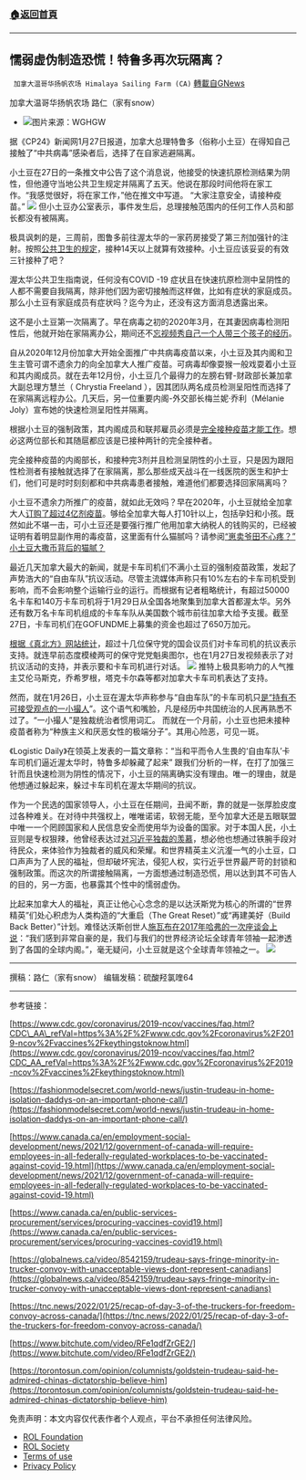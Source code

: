 ###  [:house:返回首頁](https://github.com/ourhimalayas/txt)
---


## 懦弱虚伪制造恐慌！特鲁多再次玩隔离？
` 加拿大温哥华扬帆农场 Himalaya Sailing Farm (CA)` [轉載自GNews](https://gnews.org/zh-hans/1924264/)

加拿大温哥华扬帆农场 路仁（家有snow）

- ![](https://assets.gnews.org/wp-content/uploads/2022/01/a-52-edited.jpg)图片来源：WGHGW


据《CP24》新闻网1月27日报道，加拿大总理特鲁多（俗称小土豆）在得知自己接触了“中共病毒”感染者后，选择了在自家逃避隔离。

小土豆在27日的一条推文中公告了这个消息说，他接受的快速抗原检测结果为阴性，但他遵守当地公共卫生规定并隔离了五天。他说在那段时间他将在家工作。“我感觉很好，将在家工作，”他在推文中写道。 “大家注意安全，请接种疫苗。”
![](https://assets.gnews.org/wp-content/uploads/2022/01/a-14.png)
但小土豆办公室表示，事件发生后，总理接触范围内的任何工作人员和部长都没有被隔离。

极具讽刺的是，三周前，图鲁多前往渥太华的一家药房接受了第三剂加强针的注射。按照[公共卫生的规定](https://www.cdc.gov/coronavirus/2019-ncov/vaccines/faq.html?CDC_AA_refVal=https%3A%2F%2Fwww.cdc.gov%2Fcoronavirus%2F2019-ncov%2Fvaccines%2Fkeythingstoknow.html)，接种14天以上就算有效接种。小土豆应该妥妥的有效三针接种了吧？

渥太华公共卫生指南说，任何没有COVID -19 症状且在快速抗原检测中呈阴性的人都不需要自我隔离，除非他们因为密切接触而这样做，比如有症状的家庭成员。那么小土豆有家庭成员有症状吗？迄今为止，还没有这方面消息透露出来。

这不是小土豆第一次隔离了。早在病毒之初的2020年3月，在其妻因病毒检测阳性后，他就开始在家隔离办公，期间还不[忘视频秀自己一个人带三个孩子的经历](https://fashionmodelsecret.com/world-news/justin-trudeau-in-home-isolation-daddys-on-an-important-phone-call/)。

自从2020年12月份加拿大开始全面推广中共病毒疫苗以来，小土豆及其内阁和卫生主管可谓不遗余力的向全加拿大人推广疫苗。可病毒却像耍猴一般戏耍着小土豆和其内阁成员。就在去年12月份，小土豆几个最得力的左膀右臂-财政部长兼加拿大副总理方慧兰（ Chrystia Freeland ），因其团队两名成员检测呈阳性而选择了在家隔离远程办公。几天后，另一位重要内阁-外交部长梅兰妮·乔利（Mélanie Joly）宣布她的快速检测呈阳性并隔离。

根据小土豆的强制政策，其内阁成员和联邦雇员必须是[完全接种疫苗才能工作](https://www.canada.ca/en/employment-social-development/news/2021/12/government-of-canada-will-require-employees-in-all-federally-regulated-workplaces-to-be-vaccinated-against-covid-19.html)。想必这两位部长和其随扈都应该是已接种两针的完全接种者。

完全接种疫苗的内阁部长，和接种完3剂并且检测呈阴性的小土豆，只是因为跟阳性检测者有接触就选择了在家隔离，那么那些成天战斗在一线医院的医生和护士们，他们可是时时刻刻都和中共病毒患者接触，难道他们都要选择回家隔离吗？

小土豆不遗余力所推广的疫苗，就如此无效吗？早在2020年，小土豆就给全加拿大人[订购了超过4亿剂疫苗](https://www.canada.ca/en/public-services-procurement/services/procuring-vaccines-covid19.html)。够给全加拿大每人打10针以上，包括孕妇和小孩。既然如此不堪一击，可小土豆还是要强行推广他用加拿大纳税人的钱购买的，已经被证明有着明显副作用的毒疫苗，这里面有什么猫腻吗？请参阅[“崽卖爷田不心疼？” 小土豆大撒币背后的猫腻？](https://gnews.org/zh-hans/1882073/)

最近几天加拿大最大的新闻，就是卡车司机们不满小土豆的强制疫苗政策，发起了声势浩大的“自由车队”抗议活动。尽管主流媒体声称只有10%左右的卡车司机受到影响，而不会影响整个运输行业的运行。而根据有记者粗略统计，有超过50000名卡车和140万卡车司机将于1月29日从全国各地聚集到加拿大首都渥太华。另外还有数万名卡车司机组成的卡车车队从美国数个城市前往加拿大给予支援。截至27日，卡车司机们在GOFUNDME上募集的资金也超过了650万加元。

[根据《真北方》网站统计](https://tnc.news/2022/01/25/recap-of-day-3-of-the-truckers-for-freedom-convoy-across-canada/)，超过十几位保守党的国会议员们对卡车司机的抗议表示支持。就连早前态度模棱两可的保守党党魁奥图尔，也在1月27日发视频表示了对抗议活动的支持，并表示要和卡车司机进行对话。
![](https://assets.gnews.org/wp-content/uploads/2022/01/b.png)
推特上极具影响力的人气推主艾伦马斯克，乔希罗根，塔克卡尔森等都对加拿大卡车司机表达了支持。

然而，就在1月26日，小土豆在渥太华声称参与“自由车队”的卡车司机只[是“持有不可接受观点的一小撮人](https://globalnews.ca/video/8542159/trudeau-says-fringe-minority-in-trucker-convoy-with-unacceptable-views-dont-represent-canadians)”。这个语气和嘴脸，凡是经历中共国统治的人民再熟悉不过了。“一小撮人”是独裁统治者惯用词汇。 而就在一个月前，小土豆也把未接种疫苗者称为“种族主义和厌恶女性的极端分子”。其用心险恶，可见一斑。

《Logistic Daily》在领英上发表的一篇文章称：“当和平而令人生畏的‘自由车队’卡车司机们逼近渥太华时，特鲁多却躲藏了起来” 跟我们分析的一样，在打了加强三针而且快速检测为阴性的情况下，小土豆的隔离确实没有理由。唯一的理由，就是他想通过躲起来，躲过卡车司机在渥太华期间的抗议。

作为一个民选的国家领导人，小土豆在任期间，丑闻不断，靠的就是一张厚脸皮度过各种难关。在对待中共强权上，唯唯诺诺，软弱无能，至今加拿大还是五眼联盟中唯一一个罔顾国家和人民信息安全而使用华为设备的国家。对于本国人民，小土豆则是专权狠辣，他曾经表达过[对习近平独裁的羡慕](https://torontosun.com/opinion/columnists/goldstein-trudeau-said-he-admired-chinas-dictatorship-believe-him)，想必他也想通过铁腕手段对待民众，来体验作为独裁者的威风和荣耀。和世界精英主义沆瀣一气的小土豆，口口声声为了人民的福祉，但却破坏宪法，侵犯人权，实行近乎世界最严苛的封锁和强制政策。而这次的所谓接触隔离，一方面想通过制造恐慌，用以达到其不可告人的目的，另一方面，也暴露其个性中的懦弱虚伪。

比起来加拿大人的福祉，真正让他心心念念的是以达沃斯党为核心的所谓的“世界精英”们处心积虑为人类构造的“大重启（The Great Reset）”或“再建美好（Build Back Better）”计划。难怪达沃斯创世人[施瓦布在2017年哈弗的一次座谈会上说](https://www.bitchute.com/video/RFe1qdfZrGE2/)：“我们感到非常自豪的是，我们与我们的世界经济论坛全球青年领袖一起渗透到了各国的全球内阁。”，毫无疑问，小土豆就是这个全球青年领袖之一。
![](https://assets.gnews.org/wp-content/uploads/2022/01/c.png)
* * *

撰稿：路仁（家有snow） 编辑发稿：硫酸羟氯喹64

* * *

参考链接：

[https://www.cdc.gov/coronavirus/2019-ncov/vaccines/faq.html?CDC\_AA\_refVal=https%3A%2F%2Fwww.cdc.gov%2Fcoronavirus%2F2019-ncov%2Fvaccines%2Fkeythingstoknow.html](https://www.cdc.gov/coronavirus/2019-ncov/vaccines/faq.html?CDC_AA_refVal=https%3A%2F%2Fwww.cdc.gov%2Fcoronavirus%2F2019-ncov%2Fvaccines%2Fkeythingstoknow.html)

[https://fashionmodelsecret.com/world-news/justin-trudeau-in-home-isolation-daddys-on-an-important-phone-call/](https://fashionmodelsecret.com/world-news/justin-trudeau-in-home-isolation-daddys-on-an-important-phone-call/)

[https://www.canada.ca/en/employment-social-development/news/2021/12/government-of-canada-will-require-employees-in-all-federally-regulated-workplaces-to-be-vaccinated-against-covid-19.html](https://www.canada.ca/en/employment-social-development/news/2021/12/government-of-canada-will-require-employees-in-all-federally-regulated-workplaces-to-be-vaccinated-against-covid-19.html)

[https://www.canada.ca/en/public-services-procurement/services/procuring-vaccines-covid19.html](https://www.canada.ca/en/public-services-procurement/services/procuring-vaccines-covid19.html)

[https://globalnews.ca/video/8542159/trudeau-says-fringe-minority-in-trucker-convoy-with-unacceptable-views-dont-represent-canadians](https://globalnews.ca/video/8542159/trudeau-says-fringe-minority-in-trucker-convoy-with-unacceptable-views-dont-represent-canadians)

[https://tnc.news/2022/01/25/recap-of-day-3-of-the-truckers-for-freedom-convoy-across-canada/](https://tnc.news/2022/01/25/recap-of-day-3-of-the-truckers-for-freedom-convoy-across-canada/)

[https://www.bitchute.com/video/RFe1qdfZrGE2/](https://www.bitchute.com/video/RFe1qdfZrGE2/)

[https://torontosun.com/opinion/columnists/goldstein-trudeau-said-he-admired-chinas-dictatorship-believe-him](https://torontosun.com/opinion/columnists/goldstein-trudeau-said-he-admired-chinas-dictatorship-believe-him)

 

免责声明：本文内容仅代表作者个人观点，平台不承担任何法律风险。

- [ROL Foundation](https://rolfoundation.org/)
- [ROL Society](https://rolsociety.org/)
- [Terms of use](https://gnews.org/terms-of-use-3/)
- [Privacy Policy](https://gnews.org/privacy-policy/)
